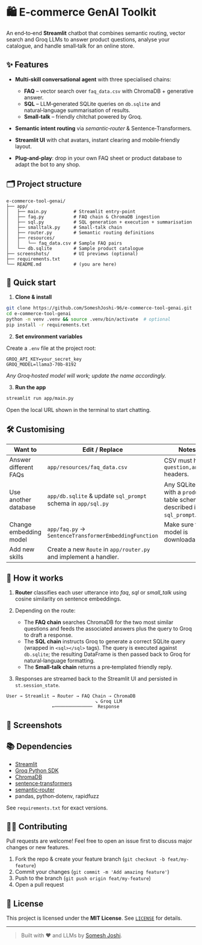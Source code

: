 # 🛍️ E‑commerce GenAI Toolkit

An end‑to‑end **Streamlit** chatbot that combines semantic routing, vector search and Groq LLMs to answer product questions, analyse your catalogue, and handle small‑talk for an online store.

## ✨ Features

* **Multi‑skill conversational agent** with three specialised chains:

  * **FAQ** – vector search over `faq_data.csv` with ChromaDB + generative answer.
  * **SQL** – LLM‑generated SQLite queries on `db.sqlite` and natural‑language summarisation of results.
  * **Small‑talk** – friendly chitchat powered by Groq.
* **Semantic intent routing** via *semantic‑router* & Sentence‑Transformers.
* **Streamlit UI** with chat avatars, instant clearing and mobile‑friendly layout.
* **Plug‑and‑play**: drop in your own FAQ sheet or product database to adapt the bot to any shop.

## 🗂 Project structure

```text
e-commerce-tool-genai/
├── app/
│   ├── main.py          # Streamlit entry‑point
│   ├── faq.py           # FAQ chain & ChromaDB ingestion
│   ├── sql.py           # SQL generation + execution + summarisation
│   ├── smalltalk.py     # Small‑talk chain
│   ├── router.py        # Semantic routing definitions
│   ├── resources/
│   │   └── faq_data.csv # Sample FAQ pairs
│   └── db.sqlite        # Sample product catalogue
├── screenshots/         # UI previews (optional)
├── requirements.txt
└── README.md            # (you are here)
```

## 🚀 Quick start

1. **Clone & install**

```bash
git clone https://github.com/SomeshJoshi-96/e-commerce-tool-genai.git
cd e-commerce-tool-genai
python -m venv .venv && source .venv/bin/activate  # optional
pip install -r requirements.txt
```

2. **Set environment variables**

Create a `.env` file at the project root:

```env
GROQ_API_KEY=your_secret_key
GROQ_MODEL=llama3-70b-8192
```

*Any Groq‑hosted model will work; update the name accordingly.*

3. **Run the app**

```bash
streamlit run app/main.py
```

Open the local URL shown in the terminal to start chatting.

## 🛠 Customising

| Want to                | Edit / Replace                                                   | Notes                                                                  |
| ---------------------- | ---------------------------------------------------------------- | ---------------------------------------------------------------------- |
| Answer different FAQs  | `app/resources/faq_data.csv`                                     | CSV must have `question,answer` headers.                               |
| Use another database   | `app/db.sqlite` & update `sql_prompt` schema in `app/sql.py`     | Any SQLite DB with a `product` table schema described in `sql_prompt`. |
| Change embedding model | `app/faq.py` → `SentenceTransformerEmbeddingFunction`            | Make sure the model is downloadable.                                   |
| Add new skills         | Create a new `Route` in `app/router.py` and implement a handler. |                                                                        |

## 🤖 How it works

1. **Router** classifies each user utterance into *faq*, *sql* or *small\_talk* using cosine similarity on sentence embeddings.
2. Depending on the route:

   * The **FAQ chain** searches ChromaDB for the two most similar questions and feeds the associated answers plus the query to Groq to draft a response.
   * The **SQL chain** instructs Groq to generate a correct SQLite query (wrapped in `<sql></sql>` tags).  The query is executed against `db.sqlite`; the resulting DataFrame is then passed back to Groq for natural‑language formatting.
   * The **Small‑talk chain** returns a pre‑templated friendly reply.
3. Responses are streamed back to the Streamlit UI and persisted in `st.session_state`.

```
User → Streamlit → Router → FAQ Chain ⇢ ChromaDB
                                 ↘ Groq LLM
                 ←──────────────  Response
```

## 📸 Screenshots

<!-- Uncomment once images are pushed
<p align="center">
  <img src="screenshots/chat_dark.png" width="350"/> &nbsp;
  <img src="screenshots/sql_example.png" width="350"/>
</p>
-->

## 📚 Dependencies

* [Streamlit](https://streamlit.io/)
* [Groq Python SDK](https://github.com/groq/groq-python)
* [ChromaDB](https://www.trychroma.com/)
* [sentence‑transformers](https://www.sbert.net/)
* [semantic‑router](https://pypi.org/project/semantic-router/)
* pandas, python‑dotenv, rapidfuzz

See `requirements.txt` for exact versions.

## 🧑‍💻 Contributing

Pull requests are welcome! Feel free to open an issue first to discuss major changes or new features.

1. Fork the repo & create your feature branch (`git checkout -b feat/my-feature`)
2. Commit your changes (`git commit -m 'Add amazing feature'`)
3. Push to the branch (`git push origin feat/my-feature`)
4. Open a pull request

## 🪪 License

This project is licensed under the **MIT License**. See [`LICENSE`](LICENSE) for details.

---

> Built with ❤️ and LLMs by [Somesh Joshi](https://github.com/SomeshJoshi-96).
